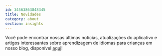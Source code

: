 ```yaml
---
id: 34563863848345
title: Novidades
category: about
section: insights
---
```

Você pode encontrar nossas últimas notícias, atualizações do aplicativo e artigos interessantes sobre aprendizagem de idiomas para crianças em nosso blog, disponível [aqui](https://studycat.com/blog/)!


